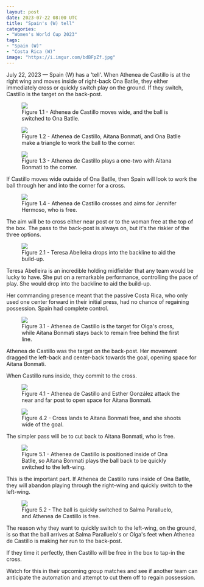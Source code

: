 ```yaml
---
layout: post
date: 2023-07-22 08:00 UTC
title: "Spain's (W) tell" 
categories:
- "Women's World Cup 2023"
tags:
- "Spain (W)"
- "Costa Rica (W)"
image: "https://i.imgur.com/bdBFpZf.jpg"
--- 
```


July 22, 2023 — Spain (W) has a 'tell'. When Athenea de Castillo is at the right wing and moves inside of right-back Ona Batlle, they either immediately cross or quickly switch play on the ground. If they switch, Castillo is the target on the back-post. 

<!---more--->

<figure>
    <img src="https://i.imgur.com/cKJIRBJ.jpg">
    <figcaption>Figure 1.1 - Athenea de Castillo moves wide, and the ball is switched to Ona Batlle.</figcaption>
</figure> 

<figure>
    <img src="https://i.imgur.com/FoXIHVf.jpg">
    <figcaption>Figure 1.2 - Athenea de Castillo, Aitana Bonmati, and Ona Batlle make a triangle to work the ball to the corner.</figcaption>
</figure> 

<figure>
    <img src="https://i.imgur.com/mab64Ss.jpg">
    <figcaption>Figure 1.3 - Athenea de Castillo plays a one-two with Aitana Bonmati to the corner.</figcaption>
</figure> 

If Castillo moves wide outside of Ona Batlle, then Spain will look to work the ball through her and into the corner for a cross. 

<figure>
    <img src="https://i.imgur.com/2lyHb3E.jpg">
    <figcaption>Figure 1.4 - Athenea de Castillo crosses and aims for Jennifer Hermoso, who is free.</figcaption>
</figure> 

The aim will be to cross either near post or to the woman free at the top of the box. The pass to the back-post is always on, but it's the riskier of the three options. 

<figure>
    <img src="https://i.imgur.com/0MM57Iy.jpg">
    <figcaption>Figure 2.1 - Teresa Abelleira drops into the backline to aid the build-up.</figcaption>
</figure> 

Teresa Abelleira is an incredible holding midfielder that any team would be lucky to have. She put on a remarkable performance, controlling the pace of play. She would drop into the backline to aid the build-up. 

Her commanding presence meant that the passive Costa Rica, who only used one center forward in their initial press, had no chance of regaining possession. Spain had complete control. 

<figure>
    <img src="https://i.imgur.com/1nUJw5S.jpg">
    <figcaption>Figure 3.1 - Athenea de Castillo is the target for Olga's cross, while Aitana Bonmati stays back to remain free behind the first line.</figcaption>
</figure> 

Athenea de Castillo was the target on the back-post. Her movement dragged the left-back and center-back towards the goal, opening space for Aitana Bonmati. 

When Castillo runs inside, they commit to the cross. 

<figure>
    <img src="https://i.imgur.com/Dq3v70U.jpg">
    <figcaption>Figure 4.1 - Athenea de Castillo and Esther González attack the near and far post to open space for Aitana Bonmati.</figcaption>
</figure> 

<figure>
    <img src="https://i.imgur.com/WID4yPX.jpg">
    <figcaption>Figure 4.2 - Cross lands to Aitana Bonmati free, and she shoots wide of the goal.</figcaption>
</figure> 

The simpler pass will be to cut back to Aitana Bonmati, who is free. 

<figure>
    <img src="https://i.imgur.com/bdBFpZf.jpg">
    <figcaption>Figure 5.1 - Athenea de Castillo is positioned inside of Ona Batlle, so Aitana Bonmati plays the ball back to be quickly switched to the left-wing.</figcaption>
</figure> 

This is the important part. If Athenea de Castillo runs inside of Ona Batlle, they will abandon playing through the right-wing and quickly switch to the left-wing. 

<figure>
    <img src="https://i.imgur.com/WbPwL7a.jpg">
    <figcaption>Figure 5.2 - The ball is quickly switched to Salma Paralluelo, and Athenea de Castillo is free.</figcaption>
</figure> 

The reason why they want to quickly switch to the left-wing, on the ground, is so that the ball arrives at Salma Paralluelo's or Olga's feet when Athenea de Castillo is making her run to the back-post.

If they time it perfectly, then Castillo will be free in the box to tap-in the cross. 

Watch for this in their upcoming group matches and see if another team can anticipate the automation and attempt to cut them off to regain possession.
